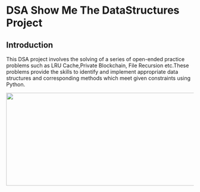 # DSA Show Me The DataStructures Project

## Introduction
This  DSA project involves the solving  of  a series of open-ended practice problems such as LRU Cache,Private Blockchain, File Recursion etc.These problems provide the skills to identify and implement appropriate data structures and corresponding methods which meet given constraints using Python.

<a href="ShowMeTheDataStructures"  >
<img src="https://user-images.githubusercontent.com/86887626/134783618-82f9f38c-3b91-4dab-80e5-f76188038e96.jpg" width="1000" height="250"/>

